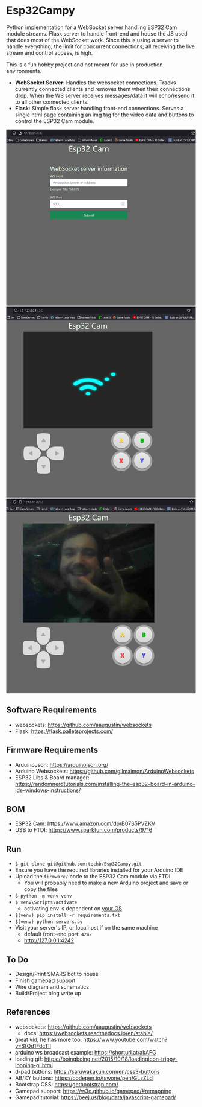 # Esp32Campy
Python implementation for a WebSocket server handling ESP32 Cam module streams. Flask server to handle front-end and house the JS used that does most of the WebSocket work. Since this is using a server to handle everything, the limit for concurrent connections, all receiving the live stream and control access, is high.

This is a fun hobby project and not meant for use in production environments.

- **WebSocket Server**: Handles the websocket connections. Tracks currently connected clients and removes them when their connections drop. When the WS server receives  messages/data it will echo/resend it to all other connected clients.
- **Flask**: Simple flask server handling front-end connections. Serves a single html page containing an img tag for the video data and buttons to control the ESP32 Cam module.

![Screenshot 1](READMEFILES/img/splash-page.png)
![Screenshot 2](READMEFILES/img/waiting-on-espcam.png)
![Screenshot 3](READMEFILES/img/working-stream-low-rez.png)


## Software Requirements
- websockets: https://github.com/aaugustin/websockets
- Flask: https://flask.palletsprojects.com/

## Firmware Requirements
- ArduinoJson: https://arduinojson.org/
- Arduino Websockets: https://github.com/gilmaimon/ArduinoWebsockets
- ESP32 Libs & Board manager: https://randomnerdtutorials.com/installing-the-esp32-board-in-arduino-ide-windows-instructions/

## BOM
- ESP32 Cam: https://www.amazon.com/dp/B07S5PVZKV
- USB to FTDI: https://www.sparkfun.com/products/9716


## Run
- `$ git clone git@github.com:techb/Esp32Campy.git`
- Ensure you have the required libraries installed for your Arduino IDE
- Upload the `firmware/` code to the ESP32 Cam module via FTDI
  - You will probably need to make a new Arduino project and save or copy the files
- `$ python -m venv venv`
- `$ venv\Scripts\activate`
  - activating env is dependent on [your OS](https://www.infoworld.com/article/3239675/virtualenv-and-venv-python-virtual-environments-explained.html)
- `$(venv) pip install -r requirements.txt`
- `$(venv) python servers.py`
- Visit your server's IP, or localhost if on the same machine
  - default front-end port: `4242`
  - http://127.0.0.1:4242


## To Do
- Design/Print SMARS bot to house
- Finish gamepad support
- Wire diagram and schematics
- Build/Project blog write up


## References
- websockets: https://github.com/aaugustin/websockets
  - docs: https://websockets.readthedocs.io/en/stable/
- great vid, he has more too: https://www.youtube.com/watch?v=SfQd1FdcTlI
- arduino ws broadcast example: https://shorturl.at/akAFG
- loading gif: https://boingboing.net/2015/10/18/loadingicon-trippy-looping-gi.html
- d-pad buttons: https://saruwakakun.com/en/css3-buttons
- AB/XY buttons: https://codepen.io/tswone/pen/GLzZLd
- Bootstrap CSS: https://getbootstrap.com/
- Gamepad support: https://w3c.github.io/gamepad/#remapping
- Gamepad tutorial: https://beej.us/blog/data/javascript-gamepad/